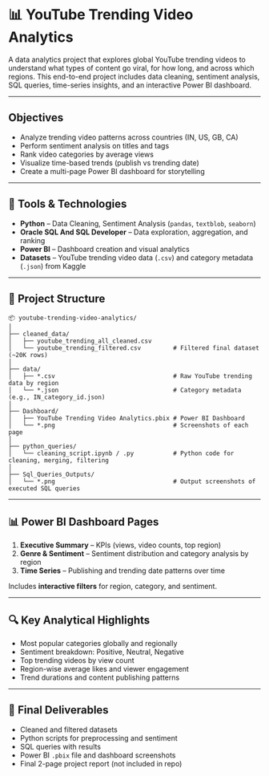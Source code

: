 # 📊 YouTube Trending Video Analytics

A data analytics project that explores global YouTube trending videos to understand what types of content go viral, for how long, and across which regions. This end-to-end project includes data cleaning, sentiment analysis, SQL queries, time-series insights, and an interactive Power BI dashboard.

---

## Objectives

- Analyze trending video patterns across countries (IN, US, GB, CA)
- Perform sentiment analysis on titles and tags
- Rank video categories by average views
- Visualize time-based trends (publish vs trending date)
- Create a multi-page Power BI dashboard for storytelling

---

## 🔧 Tools & Technologies

- **Python** – Data Cleaning, Sentiment Analysis (`pandas`, `textblob`, `seaborn`)
- **Oracle SQL And SQL Developer** – Data exploration, aggregation, and ranking
- **Power BI** – Dashboard creation and visual analytics
- **Datasets** – YouTube trending video data (`.csv`) and category metadata (`.json`) from Kaggle

---

## 📁 Project Structure

```
📦 youtube-trending-video-analytics/
│
├── cleaned_data/
│   ├── youtube_trending_all_cleaned.csv
│   └── youtube_trending_filtered.csv         # Filtered final dataset (~20K rows)
│
├── data/
│   ├── *.csv                                 # Raw YouTube trending data by region
│   └── *.json                                # Category metadata (e.g., IN_category_id.json)
│
├── Dashboard/
│   ├── YouTube Trending Video Analytics.pbix # Power BI Dashboard
│   └── *.png                                 # Screenshots of each page
│
├── python_queries/
│   └── cleaning_script.ipynb / .py           # Python code for cleaning, merging, filtering
│
├── Sql_Queries_Outputs/
│   └── *.png                                 # Output screenshots of executed SQL queries
```

---

## 📊 Power BI Dashboard Pages

1. **Executive Summary** – KPIs (views, video counts, top region)
2. **Genre & Sentiment** – Sentiment distribution and category analysis by region
3. **Time Series** – Publishing and trending date patterns over time

Includes **interactive filters** for region, category, and sentiment.

---

## 🔍 Key Analytical Highlights

- Most popular categories globally and regionally
- Sentiment breakdown: Positive, Neutral, Negative
- Top trending videos by view count
- Region-wise average likes and viewer engagement
- Trend durations and content publishing patterns

---

## 📝 Final Deliverables

- Cleaned and filtered datasets
- Python scripts for preprocessing and sentiment
- SQL queries with results
- Power BI `.pbix` file and dashboard screenshots
- Final 2-page project report (not included in repo)


